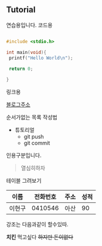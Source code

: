 ## Tutorial

연습용입니다.
코드용
```c

#include <stdio.h>

int main(void){
 printf("Hello World\n");
 
 return 0;

}
```
링크용

[블로그주소](https://www.naver.com)

순서가없는 목록 작성법

* 튜토리얼
  * git push
  * git commit
  
인용구분입니다.

>열심히하자

테이블 그려보기

이름|전화번호|주소|성적|
---|---|---|---|
이현구|0410546|아산|90|

강조는 다음과같이 할수있따.

**치킨** 먹고싶다 ~~하지만 돈이없다~~
